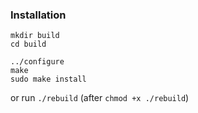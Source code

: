 ### Installation
```
mkdir build
cd build

../configure
make
sudo make install
```
or run `./rebuild` (after `chmod +x ./rebuild`)